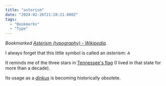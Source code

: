 ```yaml
---
title: "asterism"
date: "2024-02-26T21:28:21.000Z"
tags: 
  - "Bookmarks"
  - "Type"
---
```


_Bookmarked [Asterism (typography) - Wikipedia](https://en.wikipedia.org/wiki/Asterism_(typography))._

I always forget that this little symbol is called an _asterism_: ⁂

It reminds me of the three stars in [Tennessee's flag](https://usflags.design/tennessee/) (I lived in that state for more than a decade).

Its usage as a [_dinkus_](https://en.wikipedia.org/wiki/Dinkus) is becoming historically obsolete.
